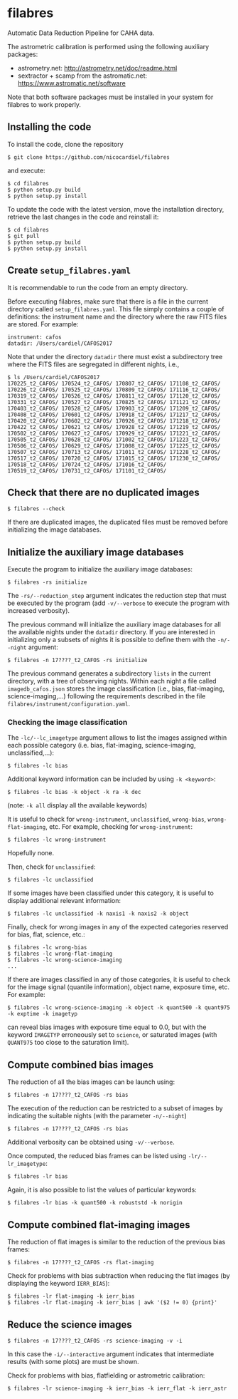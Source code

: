 # filabres

Automatic Data Reduction Pipeline for CAHA data.

The astrometric calibration is performed using the following auxiliary
packages:
- astrometry.net: http://astrometry.net/doc/readme.html
- sextractor + scamp from the astromatic.net: https://www.astromatic.net/software

Note that both software packages must be installed in your system for
filabres to work properly.

## Installing the code

To install the code, clone the repository 
```
$ git clone https://github.com/nicocardiel/filabres
```
and execute:
```
$ cd filabres
$ python setup.py build
$ python setup.py install
```

To update the code with the latest version, move the installation
directory, retrieve the last changes in the code and reinstall it:
```
$ cd filabres
$ git pull
$ python setup.py build
$ python setup.py install
```

## Create `setup_filabres.yaml`

It is recommendable to run the code from an empty directory.

Before executing filabres, make sure that there is a file in the 
current directory called `setup_filabres.yaml`. This file simply contains
a couple of definitions: the instrument name and the directory where
the raw FITS files are stored. For example:
```
instrument: cafos
datadir: /Users/cardiel/CAFOS2017
```
Note that under the directory `datadir` there must exist a subdirectory
tree where the FITS files are segregated in different nights, i.e.,
```
$ ls /Users/cardiel/CAFOS2017
170225_t2_CAFOS/ 170524_t2_CAFOS/ 170807_t2_CAFOS/ 171108_t2_CAFOS/
170226_t2_CAFOS/ 170525_t2_CAFOS/ 170809_t2_CAFOS/ 171116_t2_CAFOS/
170319_t2_CAFOS/ 170526_t2_CAFOS/ 170811_t2_CAFOS/ 171120_t2_CAFOS/
170331_t2_CAFOS/ 170527_t2_CAFOS/ 170825_t2_CAFOS/ 171121_t2_CAFOS/
170403_t2_CAFOS/ 170528_t2_CAFOS/ 170903_t2_CAFOS/ 171209_t2_CAFOS/
170408_t2_CAFOS/ 170601_t2_CAFOS/ 170918_t2_CAFOS/ 171217_t2_CAFOS/
170420_t2_CAFOS/ 170602_t2_CAFOS/ 170926_t2_CAFOS/ 171218_t2_CAFOS/
170422_t2_CAFOS/ 170621_t2_CAFOS/ 170928_t2_CAFOS/ 171219_t2_CAFOS/
170502_t2_CAFOS/ 170627_t2_CAFOS/ 170929_t2_CAFOS/ 171221_t2_CAFOS/
170505_t2_CAFOS/ 170628_t2_CAFOS/ 171002_t2_CAFOS/ 171223_t2_CAFOS/
170506_t2_CAFOS/ 170629_t2_CAFOS/ 171008_t2_CAFOS/ 171225_t2_CAFOS/
170507_t2_CAFOS/ 170713_t2_CAFOS/ 171011_t2_CAFOS/ 171228_t2_CAFOS/
170517_t2_CAFOS/ 170720_t2_CAFOS/ 171015_t2_CAFOS/ 171230_t2_CAFOS/
170518_t2_CAFOS/ 170724_t2_CAFOS/ 171016_t2_CAFOS/
170519_t2_CAFOS/ 170731_t2_CAFOS/ 171101_t2_CAFOS/
```  

## Check that there are no duplicated images

```
$ filabres --check
```
If there are duplicated images, the duplicated files must be removed before
initializing the image databases.

## Initialize the auxiliary image databases
Execute the program to initialize the auxiliary image databases:
```
$ filabres -rs initialize
```
The `-rs/--reduction_step` argument indicates the reduction step that must
be executed by the program (add `-v/--verbose` to execute the program with
 increased verbosity).

The previous command will initialize the auxiliary image databases for
all the available nights under the `datadir` directory. If you are
interested in initializing only a subsets of nights it is possible to
define them with the `-n/--night` argument:
```
$ filabres -n 17????_t2_CAFOS -rs initialize
```

The previous command generates a subdirectory `lists` in the current
directory, with a tree of observing nights. Within each night a file called
`imagedb_cafos.json` stores the image classification (i.e., bias, flat-imaging,
science-imaging,...) following the requirements described in the file 
`filabres/instrument/configuration.yaml`.

### Checking the image classification

The `-lc/--lc_imagetype` argument allows to list the images assigned 
within each possible category
(i.e. bias, flat-imaging, science-imaging, unclassified,...):
```
$ filabres -lc bias
```
Additional keyword information can be included by using `-k <keyword>`:
```
$ filabres -lc bias -k object -k ra -k dec
```
(note: `-k all` display all the available keywords)

It is useful to check for `wrong-instrument`, `unclassified`,
`wrong-bias`, `wrong-flat-imaging`, etc. For example, checking for 
`wrong-instrument`:
```
$ filabres -lc wrong-instrument
```
Hopefully none.

Then, check for `unclassified`:
```
$ filabres -lc unclassified
```
If some images have been classified under this category, it is useful to 
display additional relevant information:
```
$ filabres -lc unclassified -k naxis1 -k naxis2 -k object
```
Finally, check for wrong images in any of the expected categories reserved
for bias, flat, science, etc.:
```
$ filabres -lc wrong-bias
$ filabres -lc wrong-flat-imaging
$ filabres -lc wrong-science-imaging
...
```
If there are images classified in any of those categories, it is useful to
check for the image signal (quantile information), object name, exposure 
time, etc. For example:
```
$ filabres -lc wrong-science-imaging -k object -k quant500 -k quant975 -k exptime -k imagetyp
```
can reveal bias images with exposure time equal to 0.0, but with the keyword
`IMAGETYP` erroneously set to `science`, or saturated images (with `QUANT975`
too close to the saturation limit).

## Compute combined bias images
The reduction of all the bias images can be launch using:
```
$ filabres -n 17????_t2_CAFOS -rs bias
```
The execution of the reduction can be restricted to a subset of images by 
indicating the suitable nights (with the parameter `-n/--night`)
```
$ filabres -n 17????_t2_CAFOS -rs bias
```
Additional verbosity can be obtained using `-v/--verbose`.

Once computed, the reduced bias frames can be listed using `-lr/--lr_imagetype`:
```
$ filabres -lr bias
```
Again, it is also possible to list the values of particular keywords:
```
$ filabres -lr bias -k quant500 -k robuststd -k norigin
```

## Compute combined flat-imaging images
The reduction of flat images is similar to the reduction of the previous bias
frames:
```
$ filabres -n 17????_t2_CAFOS -rs flat-imaging
```
Check for problems with bias subtraction when reducing the flat images (by
displaying the keyword `IERR_BIAS`):
```
$ filabres -lr flat-imaging -k ierr_bias
$ filabres -lr flat-imaging -k ierr_bias | awk '($2 != 0) {print}'
```

## Reduce the science images
```
$ filabres -n 17????_t2_CAFOS -rs science-imaging -v -i
```
In this case the `-i/--interactive` argument indicates that intermediate
results (with some plots) are must be shown.

Check for problems with bias, flatfielding or astrometric calibration:
```
$ filabres -lr science-imaging -k ierr_bias -k ierr_flat -k ierr_astr
```


